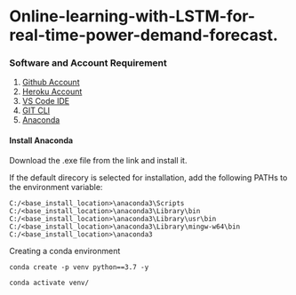 # Online-learning-with-LSTM-for-real-time-power-demand-forecast.

### Software and Account Requirement

1. [Github Account](https://github.com)
2. [Heroku Account](https://dashboard.heroku.com/login)
3. [VS Code IDE](https://code.visualstudio.com/download)
4. [GIT CLI](https://git-scm.com/downloads)
5. [Anaconda](https://www.anaconda.com/download)

#### Install Anaconda
Download the .exe file from the link and install it.

If the default direcory is selected for installation, add the following PATHs to the environment variable:
```
C:/<base_install_location>\anaconda3\Scripts
C:/<base_install_location>\anaconda3\Library\bin
C:/<base_install_location>\anaconda3\Library\usr\bin
C:/<base_install_location>\anaconda3\Library\mingw-w64\bin
C:/<base_install_location>\anaconda3
```

Creating a conda environment
```
conda create -p venv python==3.7 -y
```
```
conda activate venv/
```
